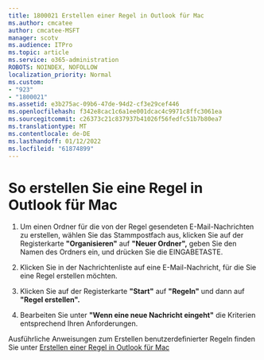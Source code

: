 ```yaml
---
title: 1800021 Erstellen einer Regel in Outlook für Mac
ms.author: cmcatee
author: cmcatee-MSFT
manager: scotv
ms.audience: ITPro
ms.topic: article
ms.service: o365-administration
ROBOTS: NOINDEX, NOFOLLOW
localization_priority: Normal
ms.custom:
- "923"
- "1800021"
ms.assetid: e3b275ac-09b6-47de-94d2-cf3e29cef446
ms.openlocfilehash: f342e8cac1c6a1ee001dcac4c9971c8ffc3061ea
ms.sourcegitcommit: c26373c21c837937b41026f56fedfc51b7b80ea7
ms.translationtype: MT
ms.contentlocale: de-DE
ms.lasthandoff: 01/12/2022
ms.locfileid: "61874899"
---
```

# <a name="how-to-create-a-rule-in-outlook-for-mac"></a>So erstellen Sie eine Regel in Outlook für Mac

1. Um einen Ordner für die von der Regel gesendeten E-Mail-Nachrichten zu erstellen, wählen Sie das Stammpostfach aus, klicken Sie auf der Registerkarte **"Organisieren"** auf **"Neuer Ordner",** geben Sie den Namen des Ordners ein, und drücken Sie die EINGABETASTE.

2. Klicken Sie in der Nachrichtenliste auf eine E-Mail-Nachricht, für die Sie eine Regel erstellen möchten.

3. Klicken Sie auf der Registerkarte **"Start"** auf **"Regeln"** und dann auf **"Regel erstellen".**

4. Bearbeiten Sie unter **"Wenn eine neue Nachricht eingeht"** die Kriterien entsprechend Ihren Anforderungen. 

Ausführliche Anweisungen zum Erstellen benutzerdefinierter Regeln finden Sie unter [Erstellen einer Regel in Outlook für Mac](https://aka.ms/AA1uy0v)
  